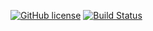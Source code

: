 [![GitHub license](https://img.shields.io/badge/license-MIT-blue.svg)](https://raw.githubusercontent.com/tarigo/msgpack/master/LICENSE)
[![Build Status](https://travis-ci.org/tarigo/msgpack.svg?branch=master)](https://travis-ci.org/tarigo/msgpack)

